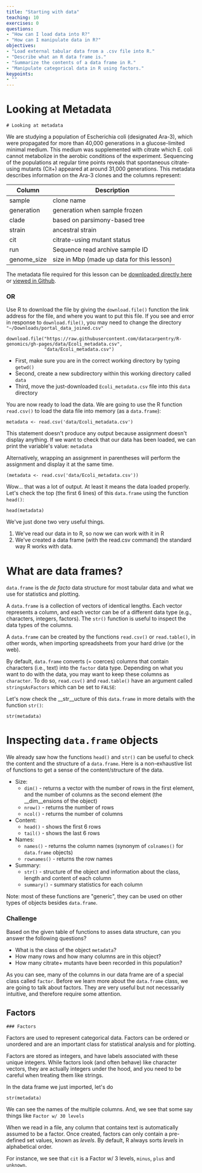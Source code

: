 ```yaml
---
title: "Starting with data"
teaching: 10
exercises: 0
questions:
- "How can I load data into R?"
- "How can I manipulate data in R?"
objectives:
- "Load external tabular data from a .csv file into R."
- "Describe what an R data frame is."
- "Summarize the contents of a data frame in R."
- "Manipulate categorical data in R using factors."
keypoints:
- ""
---
```


# Looking at Metadata

```{r, echo=FALSE, purl=TRUE}
# Looking at metadata
```

We are studying a population of Escherichia coli (designated Ara-3), which were propagated for more than 40,000 generations in a glucose-limited minimal medium. This medium was supplemented with citrate which E. coli cannot metabolize in the aerobic conditions of the experiment. Sequencing of the populations at regular time points reveals that spontaneous citrate-using mutants (Cit+) appeared at around 31,000 generations. This metadata describes information on the Ara-3 clones and the columns represent:

| Column           | Description                                |
|------------------|--------------------------------------------|
| sample           | clone name					|
| generation       | generation when sample frozen		|
| clade            | based on parsimony-based tree		|
| strain           | ancestral strain				|
| cit              | citrate-using mutant status		|
| run              | Sequence read archive sample ID		|
| genome_size      | size in Mbp (made up data for this lesson) |





The metadata file required for this lesson can be [downloaded directly here](https://raw.githubusercontent.com/datacarpentry/R-genomics/gh-pages/data/Ecoli_metadata.csv) or [viewed in Github](./data/Ecoli_metadata.csv).

### OR

Use R to download the file by giving the `download.file()` function the link address for the file, and where you want to put this file. If you see and error in response to `download.file()`, you may need to change the directory `"~/Downloads/portal_data_joined.csv"`

```{r, eval=TRUE,  purl=FALSE}
download.file("https://raw.githubusercontent.com/datacarpentry/R-genomics/gh-pages/data/Ecoli_metadata.csv",
              "data/Ecoli_metadata.csv")
```
- First, make sure you are in the correct working directory by typing `getwd()`
- Second, create a new subdirectory within this working directory called `data`
- Third, move the just-downloaded `Ecoli_metadata.csv` file into this `data` directory

You are now ready to load the data. We are going to use the R function  `read.csv()` to load the data file into memory (as a `data.frame`):

```{r, eval=TRUE,  purl=FALSE}
metadata <- read.csv('data/Ecoli_metadata.csv')
```

This statement doesn't produce any output because assignment doesn't display
anything. If we want to check that our data has been loaded, we can print the
variable's value: `metadata`

Alternatively, wrapping an assignment in parentheses will perform the assignment
and display it at the same time.

```{r, eval = TRUE, purl = FALSE}
(metadata <- read.csv('data/Ecoli_metadata.csv'))
```

Wow... that was a lot of output. At least it means the data loaded properly. Let's check the top (the first 6 lines) of this `data.frame` using the function `head()`:

```{r, results='show', purl=FALSE}
head(metadata)
```

We've just done two very useful things.
1. We've read our data in to R, so now we can work with it in R
2. We've created a data frame (with the read.csv command) the 
standard way R works with data. 

# What are data frames?

`data.frame` is the _de facto_ data structure for most tabular data and what we
use for statistics and plotting.

A `data.frame` is a collection of vectors of identical lengths. Each vector
represents a column, and each vector can be of a different data type (e.g.,
characters, integers, factors). The `str()` function is useful to inspect the
data types of the columns.

A `data.frame` can be created by the functions `read.csv()` or `read.table()`, in
other words, when importing spreadsheets from your hard drive (or the web).

By default, `data.frame` converts (= coerces) columns that contain characters
(i.e., text) into the `factor` data type. Depending on what you want to do with
the data, you may want to keep these columns as `character`. To do so,
`read.csv()` and `read.table()` have an argument called `stringsAsFactors` which
can be set to `FALSE`:

Let's now check the __str__ucture of this `data.frame` in more details with the
function `str()`:

```{r, purl=FALSE}
str(metadata)
```

# Inspecting `data.frame` objects

We already saw how the functions `head()` and `str()` can be useful to check the
content and the structure of a `data.frame`. Here is a non-exhaustive list of
functions to get a sense of the content/structure of the data.

* Size:
    + `dim()` - returns a vector with the number of rows in the first element, and
    the number of columns as the second element (the __dim__ensions of the object)
    + `nrow()` - returns the number of rows
    + `ncol()` - returns the number of columns
* Content:
    + `head()` - shows the first 6 rows
    + `tail()` - shows the last 6 rows
* Names:
    + `names()` - returns the column names (synonym of `colnames()` for `data.frame`
	objects)
    + `rownames()` - returns the row names
* Summary:
    + `str()` - structure of the object and information about the class, length and
	content of  each column
    + `summary()` - summary statistics for each column

Note: most of these functions are "generic", they can be used on other types of
objects besides `data.frame`.


### Challenge

Based on the given table of functions to asses data structure, can you answer the following questions?

* What is the class of the object `metadata`?
* How many rows and how many columns are in this object?
* How many citrate+ mutants have been recorded in this population?


As you can see, many of the columns in our data frame are of a special class called
`factor`. Before we learn more about the `data.frame` class, we are going to
talk about factors. They are very useful but not necessarily intuitive, and
therefore require some attention.


## Factors

```{r, echo=FALSE, purl=TRUE}
### Factors
```

Factors are used to represent categorical data. Factors can be ordered or
unordered and are an important class for statistical analysis and for plotting.

Factors are stored as integers, and have labels associated with these unique
integers. While factors look (and often behave) like character vectors, they are
actually integers under the hood, and you need to be careful when treating them
like strings.

In the data frame we just imported, let's do 
```{r, purl=TRUE}
str(metadata)
```

We can see the names of the multiple columns. And, we see that 
some say things like `Factor w/ 30 levels`

When we read in a file, any column that contains text is automatically
assumed to be a factor. Once created, factors can only contain a pre-defined set values, known as
*levels*. By default, R always sorts *levels* in alphabetical order. 

For instance, we see that `cit` is a Factor w/ 3 levels, `minus`, `plus` and `unknown`.

<!--

You can check this by using the function `levels()`, and check the
number of levels using `nlevels()`:

```{r, purl=FALSE, eval=FALSE}
levels(citrate)
nlevels(citrate)
```

Sometimes, the order of the factors does not matter, other times you might want
to specify the order because it is meaningful (e.g., "low", "medium", "high") or
it is required by particular type of analysis. Additionally, specifying the
order of the levels allows to compare levels:

```{r, purl=FALSE, error=TRUE, eval=FALSE}
expression <- factor(c("low", "high", "medium", "high", "low", "medium", "high"))
levels(expression)
expression <- factor(expression, levels=c("low", "medium", "high"))
levels(expression)
min(expression) ## doesn't work
expression <- factor(expression, levels=c("low", "medium", "high"), ordered=TRUE)
levels(expression)
min(expression) ## works!
```

In R's memory, these factors are represented by numbers (1, 2, 3). They are
better than using simple integer labels because factors are self describing:
`"low"`, `"medium"`, and `"high"`" is more descriptive than `1`, `2`, `3`. Which
is low?  You wouldn't be able to tell with just integer data. Factors have this
information built in. It is particularly helpful when there are many levels
(like the species in our example data set).

### Converting factors

If you need to convert a factor to a character vector, simply use
`as.character(x)`.

Converting a factor to a numeric vector is however a little trickier, and you
have to go via a character vector. Compare:

```{r, purl=TRUE, eval=FALSE}
f <- factor(c(1, 5, 10, 2))
as.numeric(f)               ## wrong! and there is no warning...
as.numeric(as.character(f)) ## works...
as.numeric(levels(f))[f]    ## The recommended way.
```

### Challenge

The function `table()` tabulates observations and can be used to create
bar plots quickly. For instance:

```{r wrong-order, results='show', purl=TRUE}
## Question: How can you recreate this plot but by having "control"
## being listed last instead of first?
exprmt <- factor(c("treat1", "treat2", "treat1", "treat3", "treat1", "control",
                   "treat1", "treat2", "treat3"))
table(exprmt)
barplot(table(exprmt))
```


```{r correct-order, purl=FALSE}
exprmt <- factor(exprmt, levels=c("treat1", "treat2", "treat3", "control"))
barplot(table(exprmt))
```
--->

